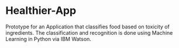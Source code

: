 # Healthier-App
Prototype for an Application that classifies food based on toxicity of ingredients. The classification and recognition is done using Machine Learning in Python via IBM Watson.
